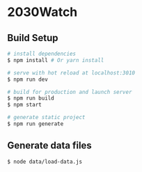 # 2030Watch

## Build Setup

``` bash
# install dependencies
$ npm install # Or yarn install

# serve with hot reload at localhost:3010
$ npm run dev

# build for production and launch server
$ npm run build
$ npm start

# generate static project
$ npm run generate
```

## Generate data files

```
$ node data/load-data.js
```

